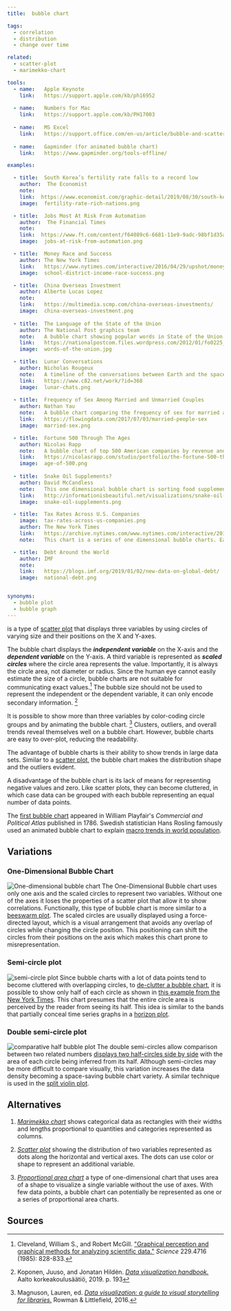 ```yaml
---
title:  bubble chart

tags:
  - correlation
  - distribution
  - change over time

related:
  - scatter-plot
  - marimekko-chart

tools:
  - name:   Apple Keynote
    link:   https://support.apple.com/kb/ph16952
 
  - name:   Numbers for Mac
    link:   https://support.apple.com/kb/PH17003
 
  - name:   MS Excel
    link:   https://support.office.com/en-us/article/bubble-and-scatter-charts-in-power-view-bae4a433-afae-46eb-9a28-2fe09abb2a8d
    
  - name:   Gapminder (for animated bubble chart)
    link:   https://www.gapminder.org/tools-offline/

examples:

  - title:  South Korea’s fertility rate falls to a record low
    author:  The Economist
    note:
    link:  https://www.economist.com/graphic-detail/2019/08/30/south-koreas-fertility-rate-falls-to-a-record-low
    image:  fertility-rate-rich-nations.png

  - title:  Jobs Most At Risk From Automation
    author:  The Financial Times
    note:
    link:  https://www.ft.com/content/f64089c6-6681-11e9-9adc-98bf1d35a056
    image:  jobs-at-risk-from-automation.png

  - title:  Money Race and Success
    author: The New York Times
    link:   https://www.nytimes.com/interactive/2016/04/29/upshot/money-race-and-success-how-your-school-district-compares.html?mtrref=undefined&mtrref=www.nytimes.com
    image:  school-district-income-race-success.png

  - title:  China Overseas Investment
    author: Alberto Lucas Lopez
    note:
    link:   https://multimedia.scmp.com/china-overseas-investments/
    image:  china-overseas-investment.png
 
  - title:  The Language of the State of the Union
    author: The National Post graphics team
    note:   A bubble chart showing popular words in State of the Union Addresses for different presidents
    link:   https://nationalpostcom.files.wordpress.com/2012/01/fo0225_stateoftheunion-2.pdf
    image:  words-of-the-union.jpg

  - title:  Lunar Conversations 
    author: Nicholas Rougeux
    note:   A timeline of the conversations between Earth and the spacecraft of the Apollo 11 mission from liftoff to splashdown. The number of words spoken is visualized as a bubble chart along the timeline. 
    link:   https://www.c82.net/work/?id=368
    image:  lunar-chats.png
    
  - title:  Frequency of Sex Among Married and Unmarried Couples
    author: Nathan Yau
    note:   A bubble chart comparing the frequency of sex for married and unmarried people sorted by age
    link:   https://flowingdata.com/2017/07/03/married-people-sex
    image:  married-sex.png

  - title:  Fortune 500 Through The Ages
    author: Nicolas Rapp
    note:   A bubble chart of top 500 American companies by revenue and by industry from 1780 to 2018.
    link:   https://nicolasrapp.com/studio/portfolio/the-fortune-500-through-the-ages
    image:  age-of-500.png
    
  - title:  Snake Oil Supplements?
    author: David McCandless
    note:   This one dimensional bubble chart is sorting food supplements into categories by evidence of usefulness.
    link:   http://informationisbeautiful.net/visualizations/snake-oil-scientific-evidence-for-nutritional-supplements-vizsweet
    image:  snake-oil-supplements.png

  - title:  Tax Rates Across U.S. Companies
    image:  tax-rates-across-us-companies.png
    author: The New York Times
    link:   https://archive.nytimes.com/www.nytimes.com/interactive/2013/05/25/sunday-review/corporate-taxes.html
    note:   This chart is a series of one dimensional bubble charts. Each circle size represents company's earning.

  - title:  Debt Around the World 
    author: IMF
    note:
    link:   https://blogs.imf.org/2019/01/02/new-data-on-global-debt/
    image:  national-debt.png


synonyms:
  - bubble plot
  - bubble graph
---
```


is a type of [scatter plot](/scatter-plot) that displays three variables by using circles of varying size and their positions on the X and Y-axes. 

<!--more-->

The bubble chart displays the ***independent variable*** on the X-axis and the ***dependent variable*** on the Y-axis. A third variable is represented as ***scaled circles*** where the circle area represents the value. Importantly, it is always the circle area, not diameter or radius. Since the human eye cannot easily estimate the size of a circle, bubble charts are not suitable for communicating exact values.[^cleveland]
The bubble size should not be used to represent the independent or the dependent variable, it can only encode secondary information. [^koponen]

It is possible to show more than three variables by color-coding circle groups and by animating the bubble chart. [^magnuson] Clusters, outliers, and overall trends reveal themselves well on a bubble chart. However, bubble charts are easy to over-plot, reducing the readability.

The advantage of bubble charts is their ability to show trends in large data sets. Similar to a [scatter plot](/scatter-plot), the bubble chart makes the distribution shape and the outliers evident.

A disadvantage of the bubble chart is its lack of means for representing negative values and zero. Like scatter plots, they can become cluttered, in which case data can be grouped with each bubble representing an equal number of data points.


The [first bubble chart](https://en.wikipedia.org/wiki/Pie_chart#/media/File:Playfair_piecharts.jpg) appeared in William Playfair's <cite>Commercial and Political Atlas</cite> published in 1786.  Swedish statistician Hans Rosling famously used an animated bubble chart to explain [macro trends in world population](https://youtu.be/FACK2knC08E?t=452).

## Variations

### One-Dimensional Bubble Chart
<img src="1-d-bubble.svg" alt="One-dimensional bubble chart" class="f-right-half" /> The One-Dimensional Bubble chart uses only one axis and the scaled circles to represent two variables. Without one of the axes it loses the properties of a scatter plot that allow it to show correlations. Functionally, this type of bubble chart is more similar to a [beeswarm plot](/strip-plot#beeswarm-plot). The scaled circles are usually displayed using a force-directed layout, which is a visual arrangement that avoids any overlap of circles while changing the circle position. This positioning can shift the circles from their positions on the axis which makes this chart prone to misrepresentation.

### Semi-circle plot
<img src="semi-circle-plot.svg" alt="semi-circle plot" class="f-right-half" /> Since bubble charts with a lot of data points tend to become cluttered with overlapping circles, to [de-clutter a bubble chart](https://flowingdata.com/2017/10/26/how-to-make-a-semicircle-plot-in-r/), it is possible to show only half of each circle as shown in [this example from the New York Times](https://www.nytimes.com/interactive/2017/09/01/upshot/cost-of-hurricane-harvey-only-one-storm-comes-close.html?smid=tw-share&_r=0). This chart presumes that the entire circle area is perceived by the reader from seeing its half. This idea is similar to the bands that partially conceal time series graphs in a [horizon plot](/joy-plot#horizon-plot).

### Double semi-circle plot
<img src="comparative-half-bubble-plot.svg" alt="comparative half bubble plot" class="f-right-half" /> The double semi-circles allow comparison between two related numbers [displays two half-circles side by side](https://www.informationisbeautifulawards.com/showcase/604-the-analytical-tourism-map-of-piedmont) with the area of each circle being inferred from its half. Although semi-circles may be more difficult to compare visually, this variation increases the data density becoming a space-saving bubble chart variety. A similar technique is used in the [split violin plot](/violin-plot#split-violin-plot).


## Alternatives

1. [*Marimekko chart*](/marimekko-chart) shows categorical data as rectangles with their widths and lengths proportional to quantities and categories represented as columns. 

2. [*Scatter plot*](/scatter-plot) showing the distribution of two variables represented as dots along the horizontal and vertical axes. The dots can use color or shape to represent an additional variable.

2. [*Proportional area chart*](/proportional-area-chart) a type of one-dimensional chart that uses area of a shape to visualize a single variable without the use of axes. With few data points, a bubble chart can potentially be represented as one or a series of proportional area charts.

## Sources
[^cleveland]: Cleveland, William S., and Robert McGill. ["Graphical perception and graphical methods for analyzing scientific data."](http://snoid.sv.vt.edu/~npolys/projects/safas/1695272.pdf) *Science* 229.4716 (1985): 828-833. 
[^koponen]: Koponen, Juuso, and Jonatan Hildén. [*Data visualization handbook.*](https://shop.aalto.fi/p/971-data-visualization-handbook/) Aalto korkeakoulusäätiö, 2019. p. 193
[^magnuson]: Magnuson, Lauren, ed. [*Data visualization: a guide to visual storytelling for libraries.*](https://books.google.com/books?id=wxrMDAAAQBAJ) Rowman & Littlefield, 2016. 

